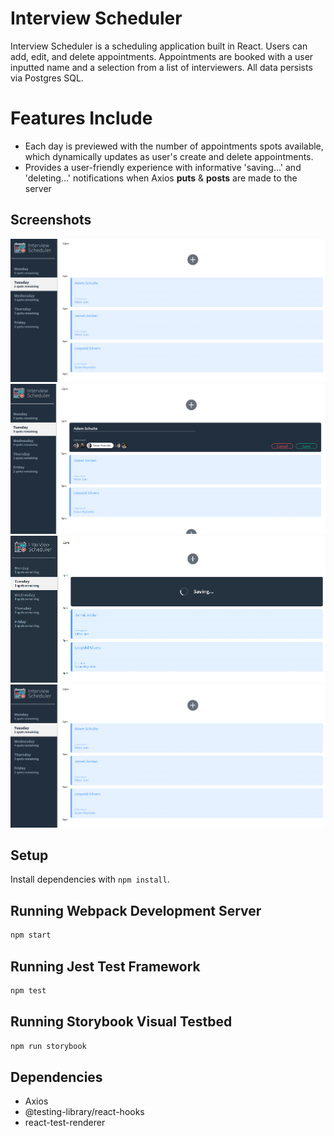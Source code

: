 # Interview Scheduler

Interview Scheduler is a scheduling application built in React. Users can add, edit, and delete appointments. Appointments are booked with a user inputted name and a selection from a list of interviewers. All data persists via Postgres SQL.

# Features Include
- Each day is previewed with the number of appointments spots available, which dynamically updates as user's create and delete appointments.
- Provides a user-friendly experience with informative 'saving...' and 'deleting...' notifications when Axios <b>puts</b> & <b>posts</b> are made to the server

## Screenshots

!["main page"](https://github.com/Kagin007/scheduler/blob/master/docs/Scheduler-%20post.png?raw=true)
!["entering main form"](https://github.com/Kagin007/scheduler/blob/master/docs/Scheduler-Entering%20form.png?raw=true)
!["savign form"](https://github.com/Kagin007/scheduler/blob/master/docs/Scheduler-%20saving.png?raw=true)
!["posted form"](https://github.com/Kagin007/scheduler/blob/master/docs/Scheduler-%20post.png?raw=true)

## Setup

Install dependencies with `npm install`.

## Running Webpack Development Server

```sh
npm start
```

## Running Jest Test Framework

```sh
npm test
```

## Running Storybook Visual Testbed

```sh
npm run storybook
```

## Dependencies

- Axios
- @testing-library/react-hooks
- react-test-renderer